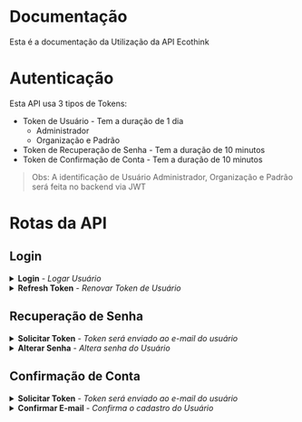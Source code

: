 # Documentação

Esta é a documentação da Utilização da API Ecothink

# Autenticação

Esta API usa 3 tipos de Tokens:
- Token de Usuário - Tem a duração de 1 dia
    - Administrador
    - Organização e Padrão
- Token de Recuperação de Senha - Tem a duração de 10 minutos
- Token de Confirmação de Conta - Tem a duração de 10 minutos

> Obs: A identificação de Usuário Administrador, Organização e Padrão será feita no backend via JWT


# Rotas da API

## Login

<details>
  <summary>
    <b>Login</b> - <i>Logar Usuário</i>
  </summary>
  <br/>
  
  <b>Rota:</b> `POST /login`
  <br />
  <b>Autenticação:</b> Não
  <br />
  <b>Body:</b>
  
  ```
  {
	"email": "usuario@email.com",
	"senha": "senha"
  }
  ```
  <br />
  <b>Response:</b>

  ```
  {
    "auth": true,
    "token": "*Token de Usuário*"
  }
  ```
</details>

<details>
  <summary>
    <b>Refresh Token</b> - <i>Renovar Token de Usuário</i>
  </summary>
  <br/>
  
  <b>Rota:</b> `POST /refreshToken`
  <br />
  <b>Autenticação:</b> Sim
  <br />
  <b>Header:</b>
  
  ```
  { 
     Authorization: Bearer *Token de Usuário* 
  }
  ```

  <br />
  <b>Response:</b>

  ```
  {
    "auth": true,
    "token": "*Token de Usuário*"
  }
  ```
</details>

## Recuperação de Senha

<details>
  <summary>
    <b>Solicitar Token</b> - <i>Token será enviado ao e-mail do usuário</i>
  </summary>
  <br/>
  
  <b>Rota:</b> `POST /recoveryPassword`
  <br />
  <b>Autenticação:</b> Não
  <br />
  <b>Body:</b>
  
  ```
  {
	"email": "usuario@email.com"
  }
  ```
  <br />
  <b>Response:</b>

  ```
  {
    "success": "Token enviado para o e-mail do usuário"
  }
  ```
</details>

<details>
  <summary>
    <b>Alterar Senha</b> - <i>Altera senha do Usuário</i>
  </summary>
  <br/>
  
  <b>Rota:</b> `PUT /recoveryPassword`
  <br />
  <b>Autenticação:</b> Sim
  <br />
  <b>Header:</b>
  
  ```
  { 
     Authorization: Bearer *Token de Recuperação de Senha* 
  }
  ```

  <br />
  <b>Body:</b>
  
  ```
  {
	"senha": "senha"
  }
  ```
  <br />
  <b>Response:</b>

  ```
  {
    "success": "Senha alterada com sucesso"
  }
  ```
</details>

## Confirmação de Conta

<details>
  <summary>
    <b>Solicitar Token</b> - <i>Token será enviado ao e-mail do usuário</i>
  </summary>
  <br/>
  
  <b>Rota:</b> `POST /usuario/confirmacao`
  <br />
  <b>Autenticação:</b> Sim
  <br />
  <b>Header:</b>
  
  ```
  { 
     Authorization: Bearer *Token de Usuário* 
  }
  ```

  <br />
  <b>Response:</b>

  ```
  {
    "success": "Token enviado para o e-mail do usuário"
  }
  ```
</details>

<details>
  <summary>
    <b>Confirmar E-mail</b> - <i>Confirma o cadastro do Usuário</i>
  </summary>
  <br/>
  
  <b>Rota:</b> `PUT /usuario/confirmacao/confirmar`
  <br />
  <b>Autenticação:</b> Sim
  <br />
  <b>Header:</b>
  
  ```
  { 
     Authorization: Bearer *Token de Confirmação de Conta* 
  }
  ```

  <br />
  <b>Response:</b>

  ```
  {
    "success": "E-mail confirmado com sucesso"
  }
  ```
</details>